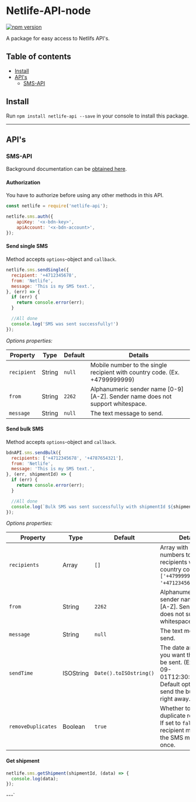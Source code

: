 # Netlife-API-node

[![npm version](https://badge.fury.io/js/netlife-api.svg)](https://badge.fury.io/js/netlife-api)

A package for easy access to Netlifs API's.

## Table of contents
- [Install](#install)
- [API's](#apis)
  - [SMS-API](#sms-api)

## Install
Run `npm install netlife-api --save` in your console to install this package.

---

## API's
### SMS-API
Background documentation can be [obtained here](https://secure.bringcrm.no/api/sms/v1).
#### Authorization

You have to authorize before using any other methods in this API.
```js
const netlife = require('netlife-api');

netlife.sms.auth({
    apiKey: '<x-bdn-key>',
    apiAccount: '<x-bdn-account>',
});
```

#### Send single SMS
Method accepts `options`-object and `callback`.
```js
netlife.sms.sendSingle({
  recipient: '+4712345678',
  from: 'Netlife',
  message: 'This is my SMS text.',
}, (err) => {
  if (err) {
    return console.error(err);
  }

  //All done
  console.log('SMS was sent successfully!')
});
```
*Options properties:*

| Property    | Type   | Default | Details                                                                        |
|-------------|--------|---------|--------------------------------------------------------------------------------|
| `recipient` | String | `null`  | Mobile number to the single recipient with country code. (Ex. +4799999999)     |
| `from`      | String | `2262`  | Alphanumeric sender name [0-9] [A-Z]. Sender name does not support whitespace. |
| `message`   | String | `null`  | The text message to send.                                                      |


#### Send bulk SMS
Method accepts `options`-object and `callback`.
```js
bdnAPI.sms.sendBulk({
  recipients: ['+4712345678', '+4787654321'],
  from: 'Netlife',
  message: 'This is my SMS text.',
}, (err, shipmentId) => {
  if (err) {
    return console.error(err);
  }

  //All done
  console.log(`Bulk SMS was sent successfully with shipmentId ${shipmentId}!`);
});
```
*Options properties:*

| Property           | Type      | Default                | Details                                                                                                                            |
|--------------------|-----------|------------------------|------------------------------------------------------------------------------------------------------------------------------------|
| `recipients`       | Array     | `[]`                   | Array with mobile numbers to recipients with country code. (Ex. `['+4799999999', '+4712345678']`).                                 |
| `from`             | String    | `2262`                 | Alphanumeric sender name [0-9] [A-Z]. Sender name does not support whitespace.                                                     |
| `message`          | String    | `null`                 | The text message to send.                                                                                                          |
| `sendTime`         | ISOString | `Date().toISOstring()` | The date and time you want the SMS to be sent. (Ex. `2017-09-01T12:30:00.000Z). Default option will send the bulk SMS right away. |
| `removeDuplicates` | Boolean   | `true`                 | Whether to remove duplicate recipients. If set to `false` a recipient may get the SMS more then once.                              |


#### Get shipment
```js
netlife.sms.getShipment(shipmentId, (data) => {
  console.log(data);
});
```
---`

